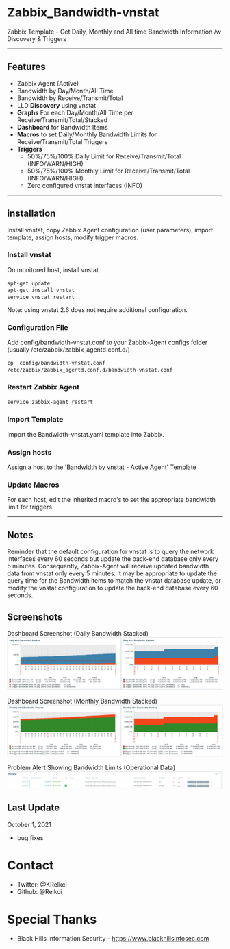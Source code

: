 # Zabbix_Bandwidth-vnstat
Zabbix Template - Get Daily, Monthly and All time Bandwidth Information /w Discovery & Triggers


-----------

## Features
- Zabbix Agent (Active)
- Bandwidth by Day/Month/All Time
- Bandwidth by Receive/Transmit/Total
- LLD **Discovery** using vnstat
- **Graphs** For each Day/Month/All Time per Receive/Transmit/Total/Stacked
- **Dashboard** for Bandwidth Items
- **Macros** to set Daily/Monthly Bandwidth Limits for Receive/Transmit/Total Triggers
- **Triggers**
  - 50%/75%/100% Daily Limit for Receive/Transmit/Total (INFO/WARN/HIGH)
  - 50%/75%/100% Monthly Limit for Receive/Transmit/Total (INFO/WARN/HIGH)
  - Zero configured vnstat interfaces (INFO)

----------------------


## installation
Install vnstat, copy Zabbix Agent configuration (user parameters), import template, assign hosts, modify trigger macros.


### Install vnstat
On monitored host, install vnstat
```
apt-get update
apt-get install vnstat
service vnstat restart
```
Note: using vnstat 2.6 does not require additional configuration.

### Configuration File
Add config/bandwidth-vnstat.conf to your Zabbix-Agent configs folder (usually  /etc/zabbix/zabbix_agentd.conf.d/)
```
cp  config/bandwidth-vnstat.conf /etc/zabbix/zabbix_agentd.conf.d/bandwidth-vnstat.conf
```

### Restart Zabbix Agent
```
service zabbix-agent restart
```

### Import Template
Import the Bandwidth-vnstat.yaml template into Zabbix.

### Assign hosts
Assign a host to the 'Bandwidth by vnstat - Active Agent' Template

### Update Macros
For each host, edit the inherited macro's to set the appropriate bandwidth limit for triggers.

--------------------


## Notes
Reminder that the default configuration for vnstat is to query the network interfaces every 60 seconds but update the back-end database only every 5 minutes.  Consequently, Zabbix-Agent will receive updated bandwidth data from vnstat only every 5 minutes.  It may be appropriate to update the query time for the Bandwidth items to match the vnstat database update, or modify the vnstat configuration to update the back-end database every 60 seconds.

## Screenshots
Dashboard Screenshot (Daily Bandwidth Stacked)
![](images/screenshot1.png)

Dashboard Screenshot (Monthly Bandwidth Stacked)
![](images/Screenshot2.png)

Problem Alert Showing Bandwidth Limits (Operational Data)
![](images/Screenshot3.png)

## Last Update
October 1, 2021
- bug fixes

# Contact
- Twitter: @KRelkci
- Github: @Relkci

# Special Thanks
- Black Hills Information Security - https://www.blackhillsinfosec.com
